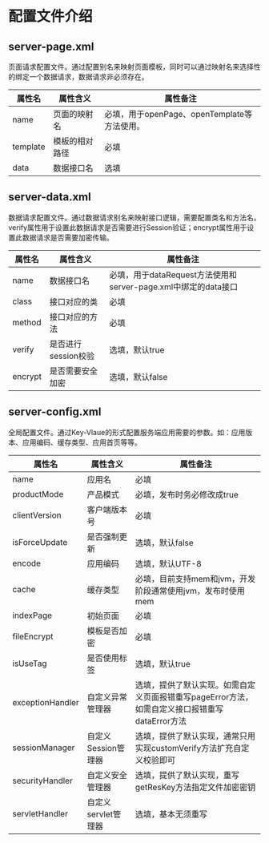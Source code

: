 # 配置文件介绍

## server-page.xml

页面请求配置文件。通过配置别名来映射页面模板，同时可以通过映射名来选择性的绑定一个数据请求，数据请求非必须存在。

| 属性名   | 属性含义       | 属性备注                                     |
| -------- | -------------- | -------------------------------------------- |
| name     | 页面的映射名   | 必填，用于openPage、openTemplate等方法使用。 |
| template | 模板的相对路径 | 必填                                         |
| data     | 数据接口名     | 选填                                         |



## server-data.xml

数据请求配置文件。通过数据请求别名来映射接口逻辑，需要配置类名和方法名。verify属性用于设置此数据请求是否需要进行Session验证；encrypt属性用于设置此数据请求是否需要加密传输。

| 属性名  | 属性含义            | 属性备注                                                     |
| ------- | ------------------- | ------------------------------------------------------------ |
| name    | 数据接口名          | 必填，用于dataRequest方法使用和server-page.xml中绑定的data接口 |
| class   | 接口对应的类        | 必填                                                         |
| method  | 接口对应的方法      | 必填                                                         |
| verify  | 是否进行session校验 | 选填，默认true                                               |
| encrypt | 是否需要安全加密    | 选填，默认false                                              |



## server-config.xml

全局配置文件。通过Key-Vlaue的形式配置服务端应用需要的参数。如：应用版本、应用编码、缓存类型、应用首页等等。

| 属性名           | 属性含义            | 属性备注                                                     |
| ---------------- | ------------------- | ------------------------------------------------------------ |
| name             | 应用名              | 必填                                                         |
| productMode      | 产品模式            | 必填，发布时务必修改成true                                   |
| clientVersion    | 客户端版本号        | 必填                                                         |
| isForceUpdate    | 是否强制更新        | 选填，默认false                                              |
| encode           | 应用编码            | 选填，默认UTF-8                                              |
| cache            | 缓存类型            | 必填，目前支持mem和jvm，开发阶段通常使用jvm，发布时使用mem   |
| indexPage        | 初始页面            | 必填                                                         |
| fileEncrypt      | 模板是否加密        | 必填                                                         |
| isUseTag         | 是否使用标签        | 选填，默认true                                               |
| exceptionHandler | 自定义异常管理器    | 选填，提供了默认实现。如需自定义页面报错重写pageError方法，如需自定义接口报错重写dataError方法 |
| sessionManager   | 自定义Session管理器 | 选填，提供了默认实现，通常只用实现customVerify方法扩充自定义校验即可 |
| securityHandler  | 自定义安全管理器    | 选填，提供了默认实现，重写getResKey方法指定文件加密密钥      |
| servletHandler   | 自定义servlet管理器 | 选填，基本无须重写                                           |










<link rel="stylesheet" href="https://cdn.jsdelivr.net/npm/gitalk@1/dist/gitalk.css">
<script src="../../source/md5.min.js"></script>
<script src="https://cdn.jsdelivr.net/npm/gitalk@1/dist/gitalk.min.js"></script>
<div id="gitalk-container"></div>
<script>
  var gitalk = new Gitalk({
    "clientID": "f8eec1cd59e53d8158d2",
    "clientSecret": "83873640a1aa569a87ab8d07b210efe35b6797b8",
    "repo": "IPU-DOCUMENT",
    "owner": "luckywangyj",
    "admin": ["luckywangyj"],
    "id": md5(location.href),    
    "distractionFreeMode": false  
  });
  gitalk.render("gitalk-container");
</script>


